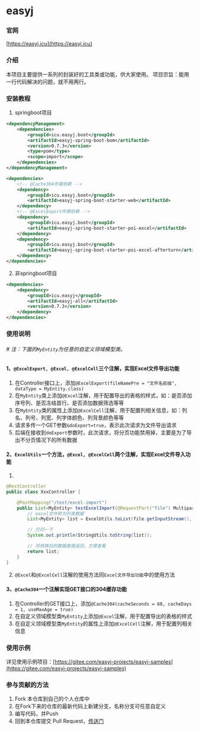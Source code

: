 # easyj

### 官网
[https://easyj.icu](https://easyj.icu)


### 介绍

本项目主要提供一系列的封装好的工具类或功能，供大家使用。 项目宗旨：能用一行代码解决的问题，就不用两行。

### 安装教程

1. springboot项目

```xml
<dependencyManagement>
	<dependencies>
		<groupId>icu.easyj.boot</groupId>
		<artifactId>easyj-spring-boot-bom</artifactId>
		<version>0.7.3</version>
		<type>pom</type>
		<scope>import</scope>
	</dependencies>
</dependencyManagement>
```

```xml
<dependencies>
	<!-- @Cache304所需依赖 -->
	<dependency>
		<groupId>icu.easyj.boot</groupId>
		<artifactId>easyj-spring-boot-starter-web</artifactId>
	</dependency>
	<!-- @ExcelExport所需依赖 -->
	<dependency>
		<groupId>icu.easyj.boot</groupId>
		<artifactId>easyj-spring-boot-starter-poi-excel</artifactId>
	</dependency>
	<dependency>
		<groupId>icu.easyj.boot</groupId>
		<artifactId>easyj-spring-boot-starter-poi-excel-afterturn</artifactId>
	</dependency>
</dependencies>
```

2. 非springboot项目

```xml
<dependencies>
	<dependency>
		<groupId>icu.easyj</groupId>
		<artifactId>easyj-all</artifactId>
		<version>0.7.3</version>
	</dependency>
</dependencies>
```

### 使用说明

###### # 注：下面的`MyEntity`为任意的自定义领域模型类。

#### 1、`@ExcelExport, @Excel, @ExcelCell`三个注解，实现Excel文件导出功能

1. 在Controller接口上，添加`@ExcelExport(fileNamePre = "文件名前缀", dataType = MyEntity.class)`
2. 在`MyEntity`类上添加`@Excel`注解，用于配置导出的表格的样式，如：是否添加序号列、是否冻结首行、是否添加数据筛选等等
3. 在`MyEntity`类的属性上添加`@ExcelCell`注解，用于配置列相关信息，如：列名、列号、列宽、列字体颜色、列背景颜色等等
4. 请求多传一个GET参数`&doExport=true`，表示此次请求为文件导出请求
5. 后端在接收到`doExport`参数时，此次请求，将分页功能禁用掉，主要是为了导出不分页情况下的所有数据

#### 2、`ExcelUtils`一个方法，`@Excel, @ExcelCell`两个注解，实现Excel文件导入功能

1.

```java
@RestController
public class XxxController {

	@PostMapping("/test/excel-import")
	public List<MyEntity> testExcelImport(@RequestPart("file") MultipartFile file) {
		// excel文件转为列表数据
		List<MyEntity> list = ExcelUtils.toList(file.getInputStream(), MyEntity.class);

		// 打印一下
		System.out.println(StringUtils.toString(list));

		// 将转换后的数据直接返回，方便查看
		return list;
	}
}
```

2. `@Excel`和`@ExcelCell`注解的使用方法同`Excel文件导出功能`中的使用方法

#### 3、`@Cache304`一个注解实现GET接口的304缓存功能

1. 在Controller的GET接口上，添加`@Cache304(cacheSeconds = 60, cacheDays = 1, useMaxAge = true)`
2. 在自定义领域模型类`MyEntity`上添加`@Excel`注解，用于配置导出的表格的样式
3. 在自定义领域模型类`MyEntity`的属性上添加`@ExcelCell`注解，用于配置列相关信息

### 使用示例

详见使用示例项目：[https://gitee.com/easyj-projects/easyj-samples](https://gitee.com/easyj-projects/easyj-samples)

### 参与贡献的方法

1. Fork 本仓库到自己的个人仓库中
2. 在Fork下来的仓库的最新代码上新建分支，名称分支可任意自定义
3. 编写代码，并Push
4. 回到本仓库提交 Pull Request，[传送门](https://gitee.com/easyj-projects/easyj/pull/new)
